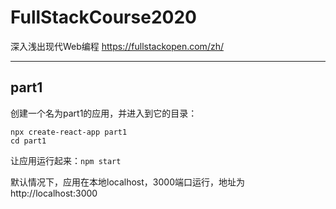 # FullStackCourse2020
深入浅出现代Web编程
https://fullstackopen.com/zh/
___
## part1
创建一个名为part1的应用，并进入到它的目录：
```
npx create-react-app part1
cd part1
```
让应用运行起来：`npm start`

默认情况下，应用在本地localhost，3000端口运行，地址为 http://localhost:3000

